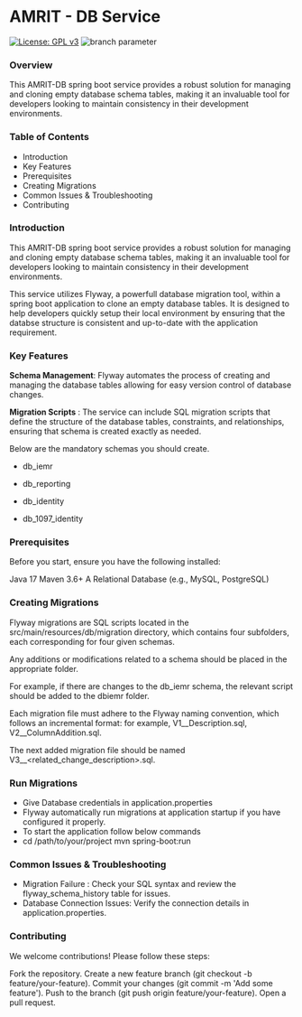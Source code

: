 # AMRIT - DB Service
[![License: GPL v3](https://img.shields.io/badge/License-GPLv3-blue.svg)](https://www.gnu.org/licenses/gpl-3.0)  ![branch parameter](https://github.com/PSMRI/AMRIT-DB/actions/workflows/sast-and-package.yml/badge.svg)

### Overview
This AMRIT-DB spring boot service provides a robust solution for managing and cloning empty database schema tables, making it an invaluable tool for developers looking to maintain consistency in their development environments.

### Table of Contents
* Introduction
* Key Features
* Prerequisites
* Creating Migrations
* Common Issues & Troubleshooting
* Contributing
  
### Introduction
This AMRIT-DB spring boot service provides a robust solution for managing and cloning empty database schema tables, making it an invaluable tool for developers looking to maintain consistency in their development environments.

This service utilizes Flyway, a powerfull database migration tool, within a spring boot application to clone an empty database tables. It is designed to help developers quickly setup their local environment by ensuring that the databse structure is consistent and up-to-date with the application requirement.

### Key Features

**Schema Management**: Flyway automates the process of creating and managing the database tables allowing for easy version control of database changes.

**Migration Scripts** : The service can include SQL migration scripts that define the structure of the database tables, constraints, and relationships, ensuring that schema is created exactly as needed.

Below are the mandatory schemas you should create.

 * db_iemr
 
 * db_reporting
 
 * db_identity
 
 * db_1097_identity

### Prerequisites
Before you start, ensure you have the following installed:

Java 17
Maven 3.6+
A Relational Database (e.g., MySQL, PostgreSQL)
### Creating Migrations
Flyway migrations are SQL scripts located in the src/main/resources/db/migration directory, which contains four subfolders, each corresponding for four given schemas.

Any additions or modifications related to a schema should be placed in the appropriate folder.

For example, if there are changes to the db_iemr schema, the relevant script should be added to the dbiemr folder.

Each migration file must adhere to the Flyway naming convention, which follows an incremental format: for example, V1__Description.sql, V2__ColumnAddition.sql.

The next added migration file should be named V3__<related_change_description>.sql.
 
### Run Migrations
* Give Database credentials in application.properties
* Flyway automatically run migrations at application startup if you have configured it properly.
* To start the application follow below commands
*   cd /path/to/your/project
    mvn spring-boot:run
### Common Issues & Troubleshooting
* Migration Failure : Check your SQL syntax and review the flyway_schema_history table for issues.
* Database Connection Issues: Verify the connection details in application.properties.
### Contributing
We welcome contributions! Please follow these steps:

Fork the repository.
Create a new feature branch (git checkout -b feature/your-feature).
Commit your changes (git commit -m 'Add some feature').
Push to the branch (git push origin feature/your-feature).
Open a pull request.

